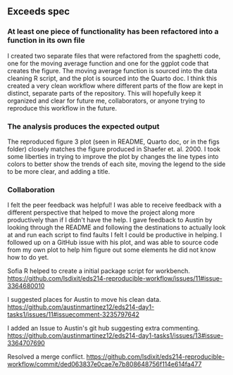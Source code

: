 ## Exceeds spec
### At least one piece of functionality has been refactored into a function in its own file
I created two separate files that were refactored from the spaghetti code, one for the moving average function and one for the ggplot code that creates the figure. The moving average function is sourced into the data cleaning R script, and the plot is sourced into the Quarto doc. I think this created a very clean workflow where different parts of the flow are kept in distinct, separate parts of the repository. This will hopefully keep it organized and clear for future me, collaborators, or anyone trying to reproduce this workflow in the future.

### The analysis produces the expected output
The reproduced figure 3 plot (seen in README, Quarto doc, or in the figs folder) closely matches the figure produced in Shaefer et. al. 2000. I took some liberties in trying to improve the plot by changes the line types into colors to better show the trends of each site, moving the legend to the side to be more clear, and adding a title. 

### Collaboration
I felt the peer feedback was helpful! I was able to receive feedback with a different perspective that helped to move the project along more productively than if I didn't have the help. I gave feedback to Austin by looking through the README and following the destinations to actually look at and run each script to find faults I felt I could be productive in helping. I followed up on a GitHub issue with his plot, and was able to source code from my own plot to help him figure out some elements he did not know how to do yet. 

Sofia R helped to create a initial package script for workbench.
https://github.com/lsdixit/eds214-reproducible-workflow/issues/11#issue-3364680010

I suggested places for Austin to move his clean data.
https://github.com/austinmartinez12/eds214-day1-tasks1/issues/11#issuecomment-3235797642

I added an Issue to Austin's git hub suggesting extra commenting.
https://github.com/austinmartinez12/eds214-day1-tasks1/issues/13#issue-3364707690

Resolved a merge conflict.
https://github.com/lsdixit/eds214-reproducible-workflow/commit/ded063837e0cae7e7b808648756f114e614fa477